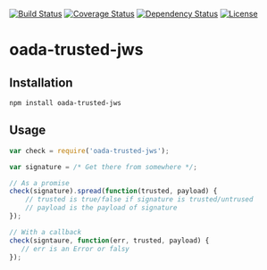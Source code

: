 [![Build Status](https://travis-ci.org/OADA/oada-trusted-jws-js.svg?branch=master)](https://travis-ci.org/OADA/oada-trusted-jws-js)
[![Coverage Status](https://coveralls.io/repos/OADA/oada-trusted-jws-js/badge.svg?branch=master)](https://coveralls.io/r/OADA/oada-trusted-jws-js?branch=master)
[![Dependency Status](https://david-dm.org/oada/oada-trusted-jws-js.svg)](https://david-dm.org/oada/oada-trusted-jws-js)
[![License](http://img.shields.io/:license-Apache%202.0-green.svg)](http://www.apache.org/licenses/LICENSE-2.0.html)

# oada-trusted-jws #

## Installation ##
```shell
npm install oada-trusted-jws
```

## Usage ##
```javascript
var check = require('oada-trusted-jws');

var signature = /* Get there from somewhere */;

// As a promise
check(signature).spread(function(trusted, payload) {
    // trusted is true/false if signature is trusted/untrused
    // payload is the payload of signature
});

// With a callback
check(signtaure, function(err, trusted, payload) {
   // err is an Error or falsy
});
```
